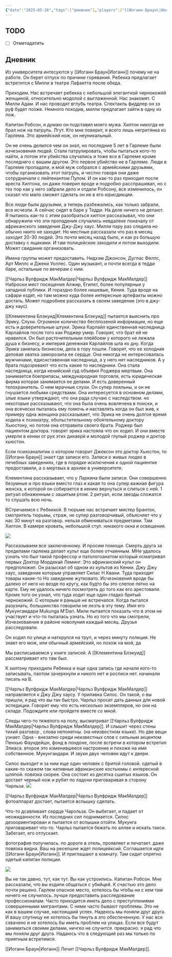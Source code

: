 ```yaml
---
{"date":"2025-05-26","tags":["дневник"],"players":["[[Иоганн Браун\|Иоганн Браун]]","[[Чарльз Вулфридж МакМалдер\|Чарльз Вулфридж МакМалдер]]","[[Клементина Блэкуид\|Клементина Блэкуид]]"],"campaign":"[[Маски Ньярлахотепа]]","world-date":null,"world-time-start":null,"dg-publish":true,"previous-session":"[[23 мая 2025]]","next-session":null,"permalink":"/26-maya-2025/","dgPassFrontmatter":true}
---
```



## TODO
- [ ] Отметадатить

## Дневник
Из университета интесуются у [[Иоганн Браун\|Иоганн]] почему не на работе. Он берет отпуск по причине горевания. Ребекка предлагает встретится с Милли в театре Лафаетта после обеда.

Приходим. Нас встречает ребекка с небольшой элегантной чернокожей женщиной, относительно модолой с выглаженной. Нас знакомят. С Милли Адам. И нас проводят вглубь театра. Спектакль фиддлер он зэ руф будет позже. Немного походив, милли предлагает зайти в одну из лож. 

Капитан Робсон, я думаю он подставил моего мужа. Хилтон никогда не брал нож на патруль. Лгут. Кто мне поверит, я всего лишь негритянка из Гарлема. Это армейский нож, он неуникальный. 

Он не очень делился чем он знал, но последние 5 лет в Гарлеме были изчезновения людей. Стали патрулировать, чтобы пытаться кого-то найти, а потом эти убийства случались и тоже все в Гарлеме кроме последнего с вашим другом. Это первое убийство не в Гарлеме. Люди в Гарлеме пропадали, и мой муж собрался с армейскими друзьями, чтобы организовать этот патруль, и честно говоря они даже сотрудничали с лейтенантом Пулом. И он как-то раз приходил после ареста Хилтона, он даже поверил вроде и подробно расспрашивал, но с тех пор как у него забрали дело и отдали Робсону, все изменилось, он сказал что мало сможет сделать он не в его юрисдикции. 

Все люди были друзьями, а теперь разбежались, как только забрали, все исчезли. А сейчас сидят в баре у Тедди. На деле ничего не делают. Я пытаюсь как-то с этим разобраться хилтон рассказывал, что они обнаружили что эти пропадения случались невдалеке поначалу от африканского заведения Джу-Джу хаус. Милли пару раз следила но обычно нкито не заходит. Но местные рассказали что раз в месяц заходит 20-30 людей. Это почти месяц назад было, и как рз большую доставку с ящиками. И там полицейские заходили и потом выходили. Может свидание организовать. 

Имена группы может предоставить.  Нидхэм Джонсон, Дуглас Феллс, Арт Миллс и Джеки Уоллес. Один музыкант, и почти всегда в тедди баре, остальные по вечерам с ним. 

[[Чарльз Вулфридж МакМалдер\|Чарльз Вулфридж МакМалдер]] Наброски мест посещения Алжир, Египет, более популярные у западной публики. И гораздно более нишевые, Кения. Туда вроде на сафари ездят, но там можно куда более интересные артефакты можно достать. Может подробнее рассказать в своем заведении (это в джу-джу хаус).

[[Клементина Блэкуид\|Клементина Блэкуид]] пытается выяснить про Эрику. Слухи. Огромное количество бесплозеной информации, но еще есть и доверительные штуки. Эрика Карлайл единственная наследница Карлайлов после того как Роджер умер. Говорят, что брат ей не нравился. Он был расточительным плейбоем у которого не лежала душа к бизнесу, и империя денежная Карлайлов шла ко дну. Когда Эрика занялась бизнесом, дела в гору пошли. Говорят, что ее холодная деловая хватка заморозила ее сердце. Она никогда не интересовалась мужчинами, едиснставенная наследница, а у него нет наследников. А у брата подозревают что есть какие то наследники. Она стала наследница, когда кенийский суд объявил Роджера мертвым. Она занимается боеприпасы, международная торговля, есть юридическая фирма которая занимается ее делами. И есть доверенный телохранитель. О нем мрачные слухи. Он супер лояльны, и он не гнушается любыми средствами. Она интересуется в основном делами, злые языки утверждают, что она рада случаю с наследством. но некоторые рассказывают, что она была очень вовлечена в поиски, и она всячески пыталась ему помочь и наставлять когда он был жив, к примеру одна женщина рассказывает, что Эрика не очень долгое время ходила к психиатру, обольстительному обоятельному доктору Хьюстону, но потом она отправила своего брата. Роджер был пациентом доктора. говорят эрика настояла что он ходил. И они вместе умерли в кении от рук этих дикаерй и молодой глупый роджер и доктор хьюстон. 

Если психоаналитик о котором говорит Джексон это доктор Хьюстон, то [[Иоганн Браун]] знает где записи его. Записи о живых людях в лечебных заведениях, где в порядке исключения к одной пациентке предоставили, а о мертвых в архиве в университете. 

Клементина рассказывает, что у Ларкина были записи. Они совершенно безумные и про языки вместо глаз и какая то она супер важная фигура женска, к которой он собирается в кению вернуться и слиться с ней. 1 ритуал обнаженным с зашитым ртом. 2 ритуал, если звезды сложатся то слушать всю ночь.

ВСтречаемся с Ребеккой. В тюрьме нас встречает мистер Брантон, смотритель тюрьмы, страж, не супер разговорчивый, объясняет что у нас 30 минут на разговор. нельзя обмениваться предметами. Там Хилтон. В камере кровать, небольшой стул. никакого окна и освещения. 

![](https://foundry.owlbeardm.com/CoC/npc/mon/portraits/HILTON%20ADAMS.png)

Рассказываем все заключенному. И просим помощи. Смерть друга за пределами гарлема делает культ еще более отчаянным. МНе удалось узнать что был такой профессор и патологоанатом который осматривал первых Доктор Мордекай Леминг. Это африканский культ он предположил. Он разыскал об одном из культов из Кении. Джу Джу хаус, заведение которым управляет Силас Н Квани. Туда приходят товары какие-то Но заведение жутковато. Исчезновения вроде бы далеко от него но везде по кругу, как будто бы это слепое пятно на карте. Ему не удалось ничего посмотреть до того как его арестовали. Кроме того он узнал, что туда ходит еще один гладко бритый чернокожий. С которым я раньше не встречался. Когда пытался разузнать, большинство говорили не лезть в эту тему. Имя его Мукунгамдари Mukunga M’Dari. Мили пытается показать что в этом не участвует и что-то пыталась узнать. Но из того что мы смотрели, Изчезноваение в районе новолуния каждый месяц. Друзья расследовали.

Он ходил по улице и наткрулся на труп, и через минуту полиция. Не знает его мож, или обычный армейский, но похож на мой, да

Мы расписываемся у книге записей. А [[Клементина Блэкуид]] рассматривает кто там был.

К хилтону приходили Ребекка и еще одна запись где начали кого-то записывать, паотом зачеркнули и никого нет и росписи нет. начинали писать на В.

[[Чарльз Вулфридж МакМалдер\|Чарльз Вулфридж МакМалдер]] направляется к Джу Джу хаусу. У прилавка Силос. Он такой, о вы пришли, я рад что вы так быстро. Чарльз просит дать данных для новой эспедиции. Говорит ему что есть несколько экземпляров, но они на складе. Подождите или пройдете вместе со мной.

Следы чего-то тяжелого на полу, высматриват [[Чарльз Вулфридж МакМалдер\|Чарльз Вулфридж МакМалдер]]. И слышит через стены тихий разговор , слова непонятны. (на неизвестном языке). Но две вещи узнает. Одна - внезапно среди неизвестных слов с сильным акцентом Пенхью Фаундейшн, фонд в лондоне, после встречи в котором встретил Элиаса. второе это изменившееся настроение и похоже на имя собственное. Мукунгандари. И звуки двух человек идут к двери. 

Силос выходит и за ним еще один человек с бритой головой. одетый в какие-то скажем так нативные африканские костьюмы с интересной шляпой. повязка скорее. Она состоит из десятка сшитых языков. Он достает черный нож и рубит по ладони приговаривая в сторону Чарльза. 
![](https://foundry.owlbeardm.com/CoC/npc/mon/portraits/MUKUNGA%20M%E2%80%99DARI.png)

[[Чарльз Вулфридж МакМалдер\|Чарльз Вулфридж МакМалдер]] фотоаппарат достает, пытается вспышку сделать. 

Что-то дсавливает сердце Чарольза. Он выбегает, и падает от неожиданности. Из последних сил поднимается. Силос дезоориентирован и пытается от вспышки отойти. Мукунга приговаривает что-то. Чарльз пытается бежать по аллее и искать такси. Забегает, его отпускает.

фотография получилась. по дороге в отель, проявляет и печатает. даже повязка видна. Ваш на ресепшне ждет полицейксий. Соглашается идти [[Иоганн Браун\|Иоганн]]. И приглашают в комнату. Там сидит опрятно одетый капитан полиции. 

![](https://foundry.owlbeardm.com/CoC/npc/mon/portraits/CAP.%20WALTER%20ROBSON.png)

Вы не так давно, тут, как тут. Вы как устроились. Капитан Робсон. Мне рассказали, что вы ездили общаться с убийцей. К счастью это дело почти решено. Гарлем опасное место, хотелось бы чтобы ни с кем там ничего не случилось. лучше предоставить расследование профессионалам. Часто приходится иметь дело с преступлениями совершенными мигрантами. С ними часто бывают проблемы. Это не как в вашем случае, настоящаий успех. Надеюсь мы поняли друг друга. И вашу спутницу не хотелось бы тянуть в это обеспеченную. У нас все схвачено и не хотелось бы иметь проблем на улицах. Если все будут заниматься своими делами, ничгео не случится. прекрасно. я рад что мы поняли друг друга. Надаюсь что в следующий раз мы только по приятным встретимся. 

[[Иоганн Браун\|Иоганн]] Лечит [[Чарльз Вулфридж МакМалдер]]. 